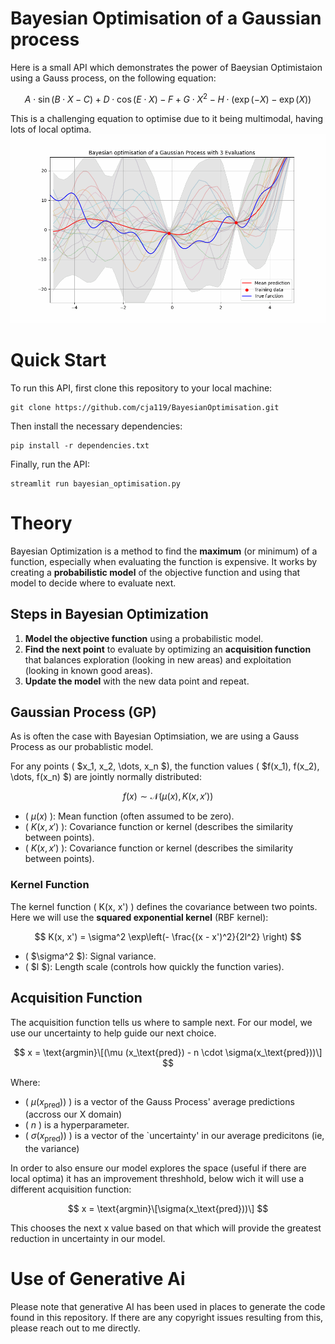 # Bayesian Optimisation of a Gaussian process
Here is a small API which demonstrates the power of Baeysian Optimistaion using a Gauss process, on the following equation:

$$
A \cdot \sin(B \cdot X - C) + D \cdot \cos(E \cdot X) - F + G \cdot X^2 - H \cdot (\exp(-X) - \exp(X))
$$

This is a challenging equation to optimise due to it being multimodal, having lots of local optima.
![Animation](animation.gif)

# Quick Start
To run this API, first clone this repository to your local machine:
```
git clone https://github.com/cja119/BayesianOptimisation.git
```
Then install the necessary dependencies:
```
pip install -r dependencies.txt
```
Finally, run the API:
```
streamlit run bayesian_optimisation.py
```
# Theory

Bayesian Optimization is a method to find the **maximum** (or minimum) of a function, especially when evaluating the function is expensive. It works by creating a **probabilistic model** of the objective function and using that model to decide where to evaluate next.

## Steps in Bayesian Optimization

1. **Model the objective function** using a probabilistic model.
2. **Find the next point** to evaluate by optimizing an **acquisition function** that balances exploration (looking in new areas) and exploitation (looking in known good areas).
3. **Update the model** with the new data point and repeat.

## Gaussian Process (GP)

As is often the case with Bayesian Optimsiation, we are using a Gauss Process as our probablistic model. 

For any points \( $x_1, x_2, \dots, x_n $\), the function values \( $f(x_1), f(x_2), \dots, f(x_n) $\) are jointly normally distributed:

$$
f(x) \sim \mathcal{N}(\mu(x), K(x, x'))
$$

- \( $\mu(x)$ \): Mean function (often assumed to be zero).
- \( $K(x, x')$ \): Covariance function or kernel (describes the similarity between points).
- \( $K(x, x')$ \): Covariance function or kernel (describes the similarity between points).

### Kernel Function

The kernel function \( K(x, x') \) defines the covariance between two points. Here we will use the **squared exponential kernel** (RBF kernel):

$$
K(x, x') = \sigma^2 \exp\left(- \frac{(x - x')^2}{2l^2} \right)
$$

- \( $\sigma^2 $\): Signal variance.
- \( $l $\): Length scale (controls how quickly the function varies).

## Acquisition Function

The acquisition function tells us where to sample next. For our model, we use our uncertainty to help guide our next choice.

$$
x = \text{argmin}\[(\mu (x_\text{pred}) - n \cdot \sigma(x_\text{pred}))\]
$$

Where:
- \( $\mu (x_\text{pred}) )$ \) is a vector of the Gauss Process' average predictions (accross our X domain)
- \( $n$ \) is a hyperparameter.
- \( $\sigma (x_\text{pred}) )$ \) is a vector of the `uncertainty' in our average predicitons (ie, the variance)

In order to also ensure our model explores the space (useful if there are local optima) it has an improvement threshhold, below wich it will use a different acquisition function:

$$
x = \text{argmin}\[\sigma(x_\text{pred}))\]
$$

This chooses the next x value based on that which will provide the greatest reduction in uncertainty in our model.

# Use of Generative Ai

Please note that generative AI has been used in places to generate the code found in this repository. If there are any copyright issues resulting from this, please reach out to me directly.
